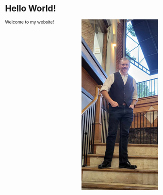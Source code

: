 # Hello World!
<p>
<img src="formal_picture.jpg" alt="Alt text" width="50%" height="50%" style= "float:right;">
Welcome to my website!</p> 
